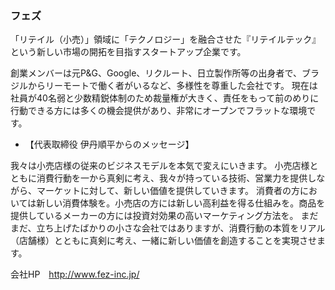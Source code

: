 ### フェズ

「リテイル（小売）」領域に「テクノロジー」を融合させた『リテイルテック』という新しい市場の開拓を目指すスタートアップ企業です。

創業メンバーは元P&G、Google、リクルート、日立製作所等の出身者で、ブラジルからリーモートで働く者がいるなど、多様性を尊重した会社です。
現在は社員が40名弱と少数精鋭体制のため裁量権が大きく、責任をもって前のめりに行動できる方には多くの機会提供があり、非常にオープンでフラットな環境です。

- 【代表取締役 伊丹順平からのメッセージ】

我々は小売店様の従来のビジネスモデルを本気で変えにいきます。
小売店様とともに消費行動を一から真剣に考え、我々が持っている技術、営業力を提供しながら、マーケットに対して、新しい価値を提供していきます。
消費者の方においては新しい消費体験を。小売店の方には新しい高利益を得る仕組みを。商品を提供しているメーカーの方には投資対効果の高いマーケティング方法を。
まだまだ、立ち上げたばかりの小さな会社ではありますが、消費行動の本質をリアル（店舗様）とともに真剣に考え、一緒に新しい価値を創造することを実現させます。


会社HP　http://www.fez-inc.jp/
